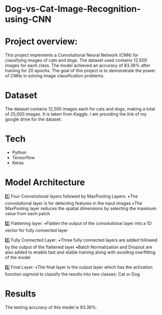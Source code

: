 # Dog-vs-Cat-Image-Recognition-using-CNN
# Project overview:
This project implements a Convolutional Neural Network (CNN) for classifying images of cats and dogs. The dataset used contains 12,500 images for each class. The model achieved an accuracy of 83.36% after training for 20 epochs. The goal of this project is to demonstrate the power of CNNs in solving image classification problems.

# Dataset
The dataset contains 12,500 images each for cats and dogs, making a total of 25,000 images. It is taken from Kaggle.
I am providing the link of my google drive for the dataset: 

# Tech
- Python
- Tensorflow
- Keras

# Model Architecture

1️⃣ Four Convolutional layers followed by MaxPooling Layers:
▪️The convolutional layer is for detecting features in the input images
▪️The MaxPooling layer reduces the spatial dimensions by selecting the maximum value from each patch

2️⃣ Flattening layer:
▪️Flatten the output of the convolutional layer into a 1D vector for fully connected layer

3️⃣ Fully Connected Layer:
▪️Three fully connected layers are added followed by the output of the flattened layer
▪️Batch Normalization and Dropout are also added to enable fast and stable training along with avoiding overfitting of the model

5️⃣ Final Layer:
▪️The final layer is the output layer which has the activation function sigmoid to classify the results into two classes: Cat or Dog

# Results
The testing accuracy of this model is 83.36%.


